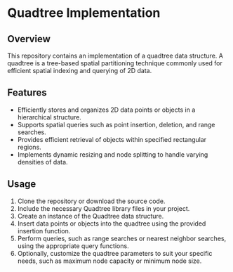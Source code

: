 # Quadtree Implementation

## Overview
This repository contains an implementation of a quadtree data structure. A quadtree is a tree-based spatial partitioning technique commonly used for efficient spatial indexing and querying of 2D data.

## Features
- Efficiently stores and organizes 2D data points or objects in a hierarchical structure.
- Supports spatial queries such as point insertion, deletion, and range searches.
- Provides efficient retrieval of objects within specified rectangular regions.
- Implements dynamic resizing and node splitting to handle varying densities of data.

## Usage
1. Clone the repository or download the source code.
2. Include the necessary Quadtree library files in your project.
3. Create an instance of the Quadtree data structure.
4. Insert data points or objects into the quadtree using the provided insertion function.
5. Perform queries, such as range searches or nearest neighbor searches, using the appropriate query functions.
6. Optionally, customize the quadtree parameters to suit your specific needs, such as maximum node capacity or minimum node size.
